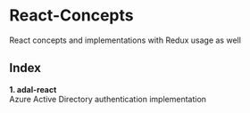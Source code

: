 # React-Concepts
React concepts and implementations with Redux usage as well

## Index
<strong>1. adal-react</strong><br/>
Azure Active Directory authentication implementation
